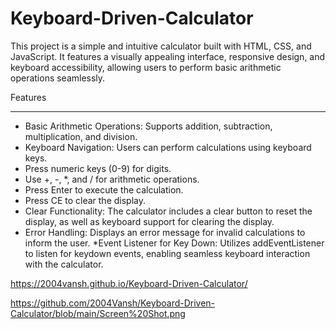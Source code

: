 # Keyboard-Driven-Calculator

This project is a simple and intuitive calculator built with HTML, CSS, and JavaScript. It features a visually appealing interface, responsive design, and keyboard accessibility, allowing users to perform basic arithmetic operations seamlessly.

Features
______________________________________________________________________________________________________________________________________________________________________________________________________________________

* Basic Arithmetic Operations: Supports addition, subtraction, multiplication, and division.
* Keyboard Navigation: Users can perform calculations using keyboard keys.
* Press numeric keys (0-9) for digits.
* Use +, -, *, and / for arithmetic operations.
* Press Enter to execute the calculation.
* Press CE to clear the display.
* Clear Functionality: The calculator includes a clear button to reset the display, as well as keyboard support for clearing the display.
* Error Handling: Displays an error message for invalid calculations to inform the user.
*Event Listener for Key Down: Utilizes addEventListener to listen for keydown events, enabling seamless keyboard interaction with the calculator.

https://2004vansh.github.io/Keyboard-Driven-Calculator/

https://github.com/2004Vansh/Keyboard-Driven-Calculator/blob/main/Screen%20Shot.png


